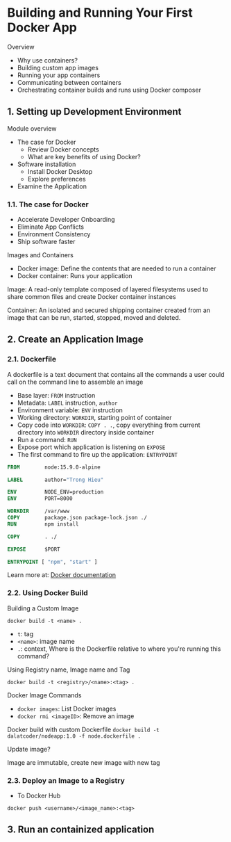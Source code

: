 # Building and Running Your First Docker App

Overview

- Why use containers?
- Building custom app images
- Running your app containers
- Communicating between containers
- Orchestrating container builds and runs using Docker composer

## 1. Setting up Development Environment

Module overview

- The case for Docker
  - Review Docker concepts
  - What are key benefits of using Docker?
- Software installation
  - Install Docker Desktop
  - Explore preferences
- Examine the Application

### 1.1. The case for Docker

- Accelerate Developer Onboarding
- Eliminate App Conflicts
- Environment Consistency
- Ship software faster

Images and Containers

- Docker image: Define the contents that are needed to run a container
- Docker container: Runs your application

Image: A read-only template composed of layered filesystems used to
share common files and create Docker container instances

Container: An isolated and secured shipping container created
from an image that can be run, started, stopped, moved and deleted.

## 2. Create an Application Image

### 2.1. Dockerfile

A dockerfile is a text document that contains all the commands a
user could call on the command line to assemble an image

- Base layer: `FROM` instruction
- Metadata: `LABEL` instruction, `author`
- Environment variable: `ENV` instruction
- Working directory: `WORKDIR`, starting point of container
- Copy code into `WORKDIR`: `COPY . .`, copy everything from current
  directory into `WORKDIR` directory inside container
- Run a command: `RUN`
- Expose port which application is listening on `EXPOSE`
- The first command to fire up the application: `ENTRYPOINT`

```Dockerfile
FROM        node:15.9.0-alpine

LABEL       author="Trong Hieu"

ENV         NODE_ENV=production
ENV         PORT=8000

WORKDIR     /var/www
COPY        package.json package-lock.json ./
RUN         npm install

COPY        . ./

EXPOSE      $PORT

ENTRYPOINT [ "npm", "start" ]
```

Learn more at: [Docker documentation](https://docs.docker.com/engine/reference/builder)

### 2.2. Using Docker Build

Building a Custom Image

`docker build -t <name> .`

- `t`: tag
- `<name>`: image name
- `.`: context, Where is the Dockerfile relative to where you're running this command?

Using Registry name, Image name and Tag

`docker build -t <registry>/<name>:<tag> .`

Docker Image Commands

- `docker images`: List Docker images
- `docker rmi <imageID>`: Remove an image

Docker build with custom Dockerfile
`docker build -t dalatcoder/nodeapp:1.0 -f node.dockerfile .`

Update image?

Image are immutable, create new image with new tag

### 2.3. Deploy an Image to a Registry

- To Docker Hub

`docker push <username>/<image_name>:<tag>`

## 3. Run an containized application
